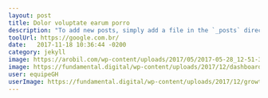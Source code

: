 ```yaml
---
layout: post
title: Dolor voluptate earum porro
description: "To add new posts, simply add a file in the `_posts` directory that follows the convention `YYYY-MM-DD-name-of-post.ext` and includes the necessary front matter. Take a look at the source for this post to get an idea about how it works."
toolUrl: https://google.com.br/
date:   2017-11-18 10:36:44 -0200
category: jekyll
image: https://arobil.com/wp-content/uploads/2017/05/2017-05-28_12-51-39-1024x475.png
image: https://fundamental.digital/wp-content/uploads/2017/12/dashboard-rd-station.gif
user: equipeGH
userImage: https://fundamental.digital/wp-content/uploads/2017/12/growth-4.png
---
```


